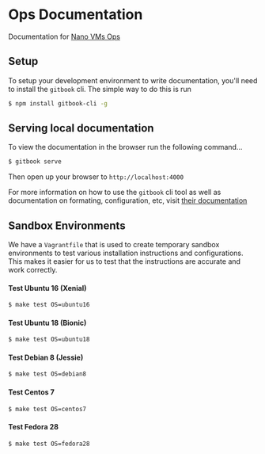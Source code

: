 # Ops Documentation
Documentation for [Nano VMs Ops](https://github.com/nanovms/ops)

## Setup
To setup your development environment to write documentation, you'll need to
install the `gitbook` cli. The simple way to do this is run 

```sh
$ npm install gitbook-cli -g
```

## Serving local documentation
To view the documentation in the browser run the following command...

```sh
$ gitbook serve
```

Then open up your browser to `http://localhost:4000`

For more information on how to use the `gitbook` cli tool as well as
documentation on formating, configuration, etc, visit [their
documentation](https://toolchain.gitbook.com/)

## Sandbox Environments

We have a `Vagrantfile` that is used to create temporary sandbox environments
to test various installation instructions and configurations. This makes it
easier for us to test that the instructions are accurate and work correctly.


#### Test Ubuntu 16 (Xenial)

```sh
$ make test OS=ubuntu16
```

#### Test Ubuntu 18 (Bionic)

```sh
$ make test OS=ubuntu18
```

#### Test Debian 8 (Jessie)

```sh
$ make test OS=debian8
```

#### Test Centos 7

```sh
$ make test OS=centos7
```

#### Test Fedora 28

```sh
$ make test OS=fedora28
```

